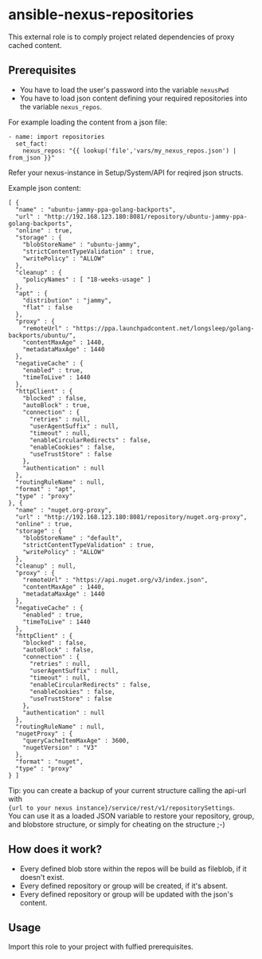 # ansible-nexus-repositories
This external role is to comply project related dependencies of proxy cached content.

## Prerequisites

- You have to load the user's password into the variable `nexusPwd`
- You have to load json content defining your required repositories into the variable `nexus_repos`. 

For example loading the content from a json file:
```
- name: import repositories
  set_fact:
    nexus_repos: "{{ lookup('file','vars/my_nexus_repos.json') | from_json }}"
```

Refer your nexus-instance in Setup/System/API for reqired json structs.

Example json content:
```
[ {
  "name" : "ubuntu-jammy-ppa-golang-backports",
  "url" : "http://192.168.123.180:8081/repository/ubuntu-jammy-ppa-golang-backports",
  "online" : true,
  "storage" : {
    "blobStoreName" : "ubuntu-jammy",
    "strictContentTypeValidation" : true,
    "writePolicy" : "ALLOW"
  },
  "cleanup" : {
    "policyNames" : [ "18-weeks-usage" ]
  },
  "apt" : {
    "distribution" : "jammy",
    "flat" : false
  },
  "proxy" : {
    "remoteUrl" : "https://ppa.launchpadcontent.net/longsleep/golang-backports/ubuntu/",
    "contentMaxAge" : 1440,
    "metadataMaxAge" : 1440
  },
  "negativeCache" : {
    "enabled" : true,
    "timeToLive" : 1440
  },
  "httpClient" : {
    "blocked" : false,
    "autoBlock" : true,
    "connection" : {
      "retries" : null,
      "userAgentSuffix" : null,
      "timeout" : null,
      "enableCircularRedirects" : false,
      "enableCookies" : false,
      "useTrustStore" : false
    },
    "authentication" : null
  },
  "routingRuleName" : null,
  "format" : "apt",
  "type" : "proxy"
}, {
  "name" : "nuget.org-proxy",
  "url" : "http://192.168.123.180:8081/repository/nuget.org-proxy",
  "online" : true,
  "storage" : {
    "blobStoreName" : "default",
    "strictContentTypeValidation" : true,
    "writePolicy" : "ALLOW"
  },
  "cleanup" : null,
  "proxy" : {
    "remoteUrl" : "https://api.nuget.org/v3/index.json",
    "contentMaxAge" : 1440,
    "metadataMaxAge" : 1440
  },
  "negativeCache" : {
    "enabled" : true,
    "timeToLive" : 1440
  },
  "httpClient" : {
    "blocked" : false,
    "autoBlock" : false,
    "connection" : {
      "retries" : null,
      "userAgentSuffix" : null,
      "timeout" : null,
      "enableCircularRedirects" : false,
      "enableCookies" : false,
      "useTrustStore" : false
    },
    "authentication" : null
  },
  "routingRuleName" : null,
  "nugetProxy" : {
    "queryCacheItemMaxAge" : 3600,
    "nugetVersion" : "V3"
  },
  "format" : "nuget",
  "type" : "proxy"
} ]
```

Tip: you can create a backup of your current structure calling the api-url with  
`{url to your nexus instance}/service/rest/v1/repositorySettings`.  
You can use it as a loaded JSON variable to restore your repository, group, and blobstore structure, or simply for cheating on the structure ;-)

## How does it work?

- Every defined blob store within the repos will be build as fileblob, if it doesn't exist.
- Every defined repository or group will be created, if it's absent.
- Every defined repository or group will be updated with the json's content.

## Usage

Import this role to your project with fulfied prerequisites.